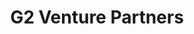 ---
layout: firm_page
title: "G2 Venture Partners"
id: "g2vp.com"
permalink: "/g2venturepartnersg2vp.com/"
website: "https://www.g2vp.com"
offices: "Portola Valley (United States), Menlo Park (United States)"
investment_stages: "Series A, Series B, Series C"
portfolio_companies: "AiDash, Arcadia, AssetWatch, Carbon, Crusoe, Fictiv, LightGuide, LinkSquares, Locus Robotics, Luminar, The MakerSights Workspace, Motive, Oyster, Pivot Bio, ProducePay, Relay, Scandit, Seegrid, SmarterX, SRTX, Trove, Turvo, Wonolo"
portfolio_link: "https://g2vp.com/portfolio/"
investment_markets: "Sustainable technology, traditional industry"
founded_year: "2017"
description: "G2 Venture Partners invests in technology companies at their inflection points to build a sustainable future. They partner with extraordinary companies utilizing transformative technologies to revolutionize traditional industries. Their focus is on scaling companies that do more with less."
linkedin: "https://www.linkedin.com/company/g2vp"
twitter: "https://twitter.com/g2vpllc?lang=en"
instagram: ""
team_page: ""
investor_type: "Venture Capital"
crunchbase: "https://www.crunchbase.com/organization/g2vp"
pitchbook: "https://pitchbook.com/profiles/investor/180514-81"

# SEO Optimization
meta_title: "G2 Venture Partners - VC Firm - projectstartups.com"
meta_description: "G2 Venture Partners, G2 Venture Partners invests in technology companies at their inflection points to build a sustainable future. They partner with extraordinary companie..."
meta_keywords: "G2 Venture Partners, Sustainable technology, traditional industry, VC firm, venture capital, startup investor, projectstartups.com"
canonical_url: "https://vc.projectstartups.com/g2venturepartnersg2vp.com/"
---